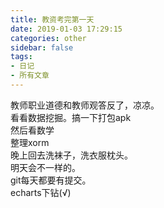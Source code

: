 ```yaml
---
title: 教资考完第一天
date: 2019-01-03 17:29:15
categories: other
sidebar: false
tags:
- 日记
- 所有文章
---
```

教师职业道德和教师观答反了，凉凉。<br/>
看看数据挖掘。搞一下打包apk<br/>
然后看数学<br/>
整理xorm<br/>
晚上回去洗袜子，洗衣服枕头。<br/>
明天会不一样的。<br/>
git每天都要有提交。<br/>
echarts下钻(√)
<Valine></Valine>